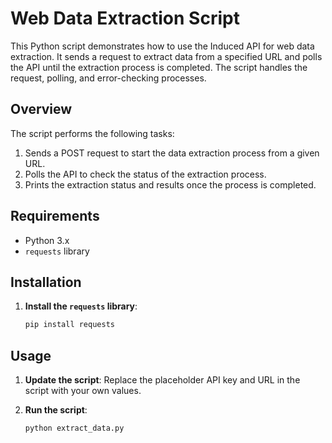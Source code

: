 # Web Data Extraction Script

This Python script demonstrates how to use the Induced API for web data extraction. It sends a request to extract data from a specified URL and polls the API until the extraction process is completed. The script handles the request, polling, and error-checking processes.

## Overview

The script performs the following tasks:
1. Sends a POST request to start the data extraction process from a given URL.
2. Polls the API to check the status of the extraction process.
3. Prints the extraction status and results once the process is completed.

## Requirements

- Python 3.x
- `requests` library

## Installation

1. **Install the `requests` library**:
   ```bash
   pip install requests

## Usage

1. **Update the script**: Replace the placeholder API key and URL in the script with your own values.

2. **Run the script**:
   ```bash
   python extract_data.py
